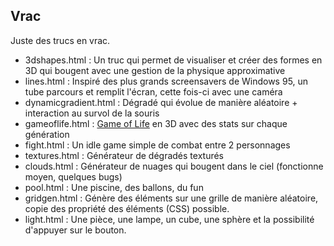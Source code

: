 ## Vrac

Juste des trucs en vrac.

- 3dshapes.html : Un truc qui permet de visualiser et créer des formes en 3D qui bougent avec une gestion de la physique approximative
- lines.html : Inspiré des plus grands screensavers de Windows 95, un tube parcours et remplit l'écran, cette fois-ci avec une caméra
- dynamicgradient.html : Dégradé qui évolue de manière aléatoire + interaction au survol de la souris
- gameoflife.html : [Game of Life](https://fr.wikipedia.org/wiki/Jeu_de_la_vie) en 3D avec des stats sur chaque génération
- fight.html : Un idle game simple de combat entre 2 personnages
- textures.html : Générateur de dégradés texturés
- clouds.html : Générateur de nuages qui bougent dans le ciel (fonctionne moyen, quelques bugs)
- pool.html : Une piscine, des ballons, du fun
- gridgen.html : Génère des éléments sur une grille de manière aléatoire, copie des propriété des éléments (CSS) possible.
- light.html : Une pièce, une lampe, un cube, une sphère et la possibilité d'appuyer sur le bouton.
